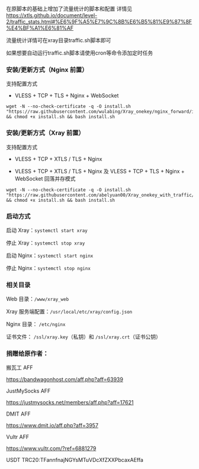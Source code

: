 在原脚本的基础上增加了流量统计的脚本和配置
详情见 https://xtls.github.io/document/level-2/traffic_stats.html#%E6%9F%A5%E7%9C%8B%E6%B5%81%E9%87%8F%E4%BF%A1%E6%81%AF

流量统计详情可在xray目录traffic.sh脚本即可

如果想要自动运行traffic.sh脚本请使用cron等命令添加定时任务


### 安装/更新方式（Nginx 前置）

支持配置方式

- VLESS + TCP + TLS + Nginx + WebSocket

```
wget -N --no-check-certificate -q -O install.sh "https://raw.githubusercontent.com/wulabing/Xray_onekey/nginx_forward/install.sh" && chmod +x install.sh && bash install.sh
```

### 安装/更新方式（Xray 前置）

支持配置方式

- VLESS + TCP + XTLS / TLS  + Nginx

- VLESS + TCP + XTLS / TLS  + Nginx 及 VLESS + TCP + TLS + Nginx + WebSocket 回落并存模式

```
wget -N --no-check-certificate -q -O install.sh "https://raw.githubusercontent.com/abelyuan00/Xray_onekey_with_traffic/main/install.sh" && chmod +x install.sh && bash install.sh
```


### 启动方式

启动 Xray：`systemctl start xray`

停止 Xray：`systemctl stop xray`

启动 Nginx：`systemctl start nginx`

停止 Nginx：`systemctl stop nginx`

### 相关目录

Web 目录：`/www/xray_web`

Xray 服务端配置：`/usr/local/etc/xray/config.json`

Nginx 目录： `/etc/nginx`

证书文件： `/ssl/xray.key`（私钥）和 `/ssl/xray.crt`（证书公钥）

### 捐赠给原作者：

搬瓦工 AFF

https://bandwagonhost.com/aff.php?aff=63939

JustMySocks AFF

https://justmysocks.net/members/aff.php?aff=17621

DMIT AFF

https://www.dmit.io/aff.php?aff=3957

Vultr AFF

https://www.vultr.com/?ref=6881279

USDT
TRC20:TFannfnajNGYsMTuVDcXfZXXPbcaxAEffa


